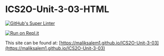 # ICS2O-Unit-3-03-HTML

[![GitHub's Super Linter](https://github.com/maliksalem1/ICS2O-Unit-3-03/workflows/GitHub's%20Super%20Linter/badge.svg)](https://github.com/maliksalem1/ICS2O-Unit-3-03/actions)

[![Run on Repl.it](https://repl.it/badge/github/maliksalem1/ICS2O-Unit-3-03)](https://repl.it/github/maliksalem1/ICS2O-Unit-3-03)

This site can be found at: [https://maliksalem1.github.io/ICS2O-Unit-3-03](https://maliksalem1.github.io/ICS2O-Unit-3-03)
